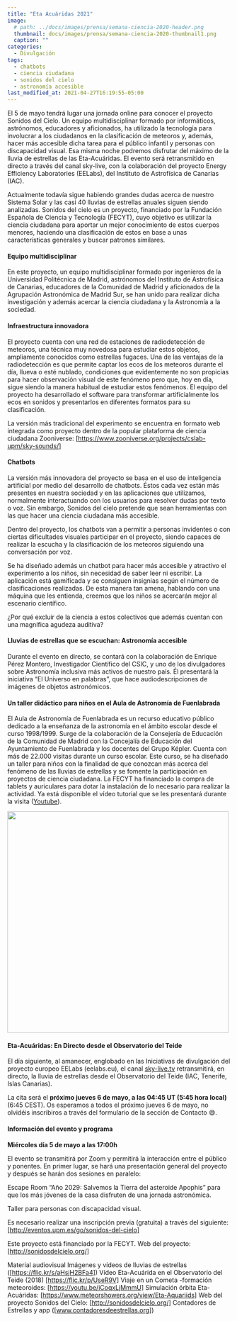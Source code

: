 ```yaml
---
title: "Eta Acuáridas 2021"
image: 
  # path: ../docs/images/prensa/semana-ciencia-2020-header.png
  thumbnail: docs/images/prensa/semana-ciencia-2020-thumbnail1.png
  caption: ""
categories:
  - Divulgación
tags:
  - chatbots
  - ciencia ciudadana
  - sonidos del cielo
  - astronomía accesible
last_modified_at: 2021-04-27T16:19:55-05:00
---
```


El 5 de mayo tendrá lugar una jornada online para conocer el proyecto Sonidos del Cielo. Un equipo multidisciplinar formado por informáticos, astrónomos, educadores y aficionados, ha utilizado la tecnología para involucrar a los ciudadanos en la clasificación de meteoros y, además, hacer más accesible dicha tarea para el público infantil y personas con discapacidad visual. Esa misma noche podremos disfrutar del máximo de la lluvia de estrellas de las Eta-Acuáridas. El evento será retransmitido en directo a través del canal sky-live, con la colaboración del proyecto Energy Efficiency Laboratories (EELabs), del Instituto de Astrofísica de Canarias (IAC).


Actualmente todavía sigue habiendo grandes dudas acerca de nuestro Sistema Solar y las casi 40 lluvias de estrellas anuales siguen siendo analizadas. Sonidos del cielo es un proyecto, financiado por la Fundación Española de Ciencia y Tecnología (FECYT), cuyo objetivo es utilizar la ciencia ciudadana para aportar un mejor conocimiento de estos cuerpos menores, haciendo una clasificación de estos en base a unas características generales y buscar patrones similares.

#### Equipo multidisciplinar

En este proyecto, un equipo multidisciplinar formado por ingenieros de la Universidad Politécnica de Madrid, astrónomos del Instituto de Astrofísica de Canarias, educadores de la Comunidad de Madrid y aficionados de la Agrupación Astronómica de Madrid Sur, se han unido para realizar dicha investigación y además acercar la ciencia ciudadana y la Astronomía a la sociedad.

#### Infraestructura innovadora

El proyecto cuenta con una red de estaciones de radiodetección de meteoros, una técnica muy novedosa para estudiar estos objetos, ampliamente conocidos como estrellas fugaces. Una de las ventajas de la radiodetección es que permite captar los ecos de los meteoros durante el día, llueva o esté nublado, condiciones que evidentemente no son propicias para hacer observación visual de este fenómeno pero que, hoy en día, sigue siendo la manera habitual de estudiar estos fenómenos. El equipo del proyecto ha desarrollado el software para transformar artificialmente los ecos en sonidos y presentarlos en diferentes formatos para su clasificación. 

La versión más tradicional del experimento se encuentra en formato web integrada como proyecto dentro de la popular plataforma de ciencia ciudadana Zooniverse: [https://www.zooniverse.org/projects/cslab-upm/sky-sounds/]

#### Chatbots 

La versión más innovadora del proyecto se basa en el uso de inteligencia artificial por medio del desarrollo de chatbots. Éstos cada vez están más presentes en nuestra sociedad y en las aplicaciones que utilizamos, normalmente interactuando con los usuarios para resolver dudas por texto o voz. Sin embargo, Sonidos del cielo pretende que sean herramientas con las que hacer una ciencia ciudadana más accesible.

Dentro del proyecto, los chatbots van a permitir a personas invidentes o con ciertas dificultades visuales participar en el proyecto, siendo capaces de realizar la escucha y la clasificación de los meteoros siguiendo una conversación por voz. 

Se ha diseñado además un chatbot para hacer más accesible y atractivo el experimento a los niños, sin necesidad de saber leer ni escribir. La aplicación está gamificada y se consiguen insignias según el número de clasificaciones realizadas. De esta manera tan amena, hablando con una máquina que les entienda, creemos que los niños se acercarán mejor al escenario científico.

¿Por qué excluir de la ciencia a estos colectivos que además cuentan con una magnífica agudeza auditiva?

#### Lluvias de estrellas que se escuchan: Astronomía accesible

Durante el evento en directo, se contará con la colaboración de Enrique Pérez Montero, Investigador Científico del CSIC, y uno de los divulgadores sobre Astronomía inclusiva más activos de nuestro país. Él presentará la iniciativa “El Universo en palabras”, que hace audiodescripciones de imágenes de objetos astronómicos.

#### Un taller didáctico para niños en el Aula de Astronomía de Fuenlabrada 

El Aula de Astronomía de Fuenlabrada es un recurso educativo público dedicado a la enseñanza de la astronomía en el ámbito escolar desde el curso 1998/1999. Surge de la colaboración de la Consejería de Educación de la Comunidad de Madrid con la Concejalía de Educación del  Ayuntamiento de Fuenlabrada y los docentes del Grupo Képler. Cuenta con más de 22.000 visitas durante un curso escolar. Este curso, se ha diseñado un taller para niños con la finalidad de que conozcan más acerca del fenómeno de las lluvias de estrellas y se fomente la participación en proyectos de ciencia ciudadana. La FECYT ha financiado la compra de tablets y auriculares para dotar la instalación de lo necesario para realizar la actividad. Ya está disponible el vídeo tutorial que se les presentará durante la visita ([Youtube](https://www.youtube.com/watch?v=0EioZakm8TA&list=PLcFbIQBQvk11jDXL8imMzeAe7JA5Zn8ua&index=2)).

<img src="/sonidosdelcielo/docs/images/prensa/chatbot_children.PNG" style="height:500px">

#### Eta-Acuáridas: En Directo desde el Observatorio del Teide

El día siguiente, al amanecer, englobado en las Iniciativas de divulgación del proyecto europeo EELabs (eelabs.eu), el canal [sky-live.tv](https://sky-live.tv/) retransmitirá, en directo, la lluvia de estrellas desde el Observatorio del Teide (IAC, Tenerife, Islas Canarias).

La cita será el **próximo jueves 6 de mayo, a las 04:45 UT (5:45 hora local)** (6:45 CEST).
Os esperamos a todos el próximo jueves 6 de mayo, no olvidéis inscribiros a través del formulario de la sección de Contacto 😄.

#### Información del evento y programa

**Miércoles día 5 de mayo a las 17:00h**

El evento se transmitirá por Zoom y permitirá la interacción entre el público y ponentes. En primer lugar, se hará una presentación general del proyecto y después se harán dos sesiones en paralelo:

Escape Room “Año 2029: Salvemos la Tierra del asteroide Apophis” para que los más jóvenes de la casa disfruten de una jornada astronómica.

Taller para personas con discapacidad visual.

Es necesario realizar una inscripción previa (gratuita) a través del siguiente:
[http://eventos.upm.es/go/sonidos-del-cielo]


Este proyecto está financiado por la FECYT.
Web del proyecto: [http://sonidosdelcielo.org/]

Material audiovisual
Imágenes y vídeos de lluvias de estrellas ([https://flic.kr/s/aHsjH2BFa4])
Vídeo Eta-Acuárida en el Observatorio del Teide (2018) [https://flic.kr/p/UseR9V]
Viaje en un Cometa -formación meteoroides: [https://youtu.be/iCoqxLjMmmU]
Simulación órbita Eta-Acuáridas: [https://www.meteorshowers.org/view/Eta-Aquariids]
Web del proyecto Sonidos del Cielo: [http://sonidosdelcielo.org/]
Contadores de Estrellas y app ([www.contadoresdeestrellas.org])


